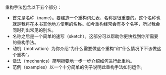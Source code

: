 重构手法包含以下五个部分：  
- 首先是名称（name）。要建造一个重构词汇表，名称是很重要的。这个名称也就是我将在本书其他地方使用的名称。如今重构经常会有多个名字，所以我会同时列出常见的别名。
- 名称之后是一个简单的速写（sketch）。这部分可以帮助你更快找到你所需要的重构手法。
- 动机（motivation）为你介绍“为什么需要做这个重构”和“什么情况下不该做这个重构”。
- 做法（mechanics）简明扼要地一步一步介绍如何进行此重构。
- 范例（examples）以一个十分简单的例子说明此重构手法如何运作。